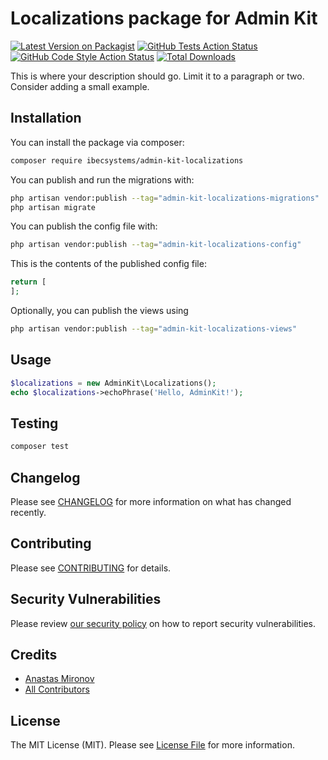 # Localizations package for Admin Kit

[![Latest Version on Packagist](https://img.shields.io/packagist/v/ibec-box/admin-kit-localizations.svg?style=flat-square)](https://packagist.org/packages/ibecsystems/admin-kit-localizations)
[![GitHub Tests Action Status](https://img.shields.io/github/actions/workflow/status/ibec-box/admin-kit-localizations/run-tests.yml?branch=2.x&label=tests&style=flat-square)](https://github.com/ibec-box/admin-kit-localizations/actions?query=workflow%3Arun-tests+branch%3A2.x)
[![GitHub Code Style Action Status](https://img.shields.io/github/actions/workflow/status/ibec-box/admin-kit-localizations/fix-php-code-style-issues.yml?branch=2.x&label=code%20style&style=flat-square)](https://github.com/ibec-box/admin-kit-localizations/actions?query=workflow%3A"Fix+PHP+code+style+issues"+branch%3A2.x)
[![Total Downloads](https://img.shields.io/packagist/dt/ibec-box/admin-kit-localizations.svg?style=flat-square)](https://packagist.org/packages/ibecsystems/admin-kit-localizations)

This is where your description should go. Limit it to a paragraph or two. Consider adding a small example.

## Installation

You can install the package via composer:

```bash
composer require ibecsystems/admin-kit-localizations
```

You can publish and run the migrations with:

```bash
php artisan vendor:publish --tag="admin-kit-localizations-migrations"
php artisan migrate
```

You can publish the config file with:

```bash
php artisan vendor:publish --tag="admin-kit-localizations-config"
```

This is the contents of the published config file:

```php
return [
];
```

Optionally, you can publish the views using

```bash
php artisan vendor:publish --tag="admin-kit-localizations-views"
```

## Usage

```php
$localizations = new AdminKit\Localizations();
echo $localizations->echoPhrase('Hello, AdminKit!');
```

## Testing

```bash
composer test
```

## Changelog

Please see [CHANGELOG](CHANGELOG.md) for more information on what has changed recently.

## Contributing

Please see [CONTRIBUTING](CONTRIBUTING.md) for details.

## Security Vulnerabilities

Please review [our security policy](../../security/policy) on how to report security vulnerabilities.

## Credits

- [Anastas Mironov](https://github.com/ast21)
- [All Contributors](../../contributors)

## License

The MIT License (MIT). Please see [License File](LICENSE.md) for more information.

